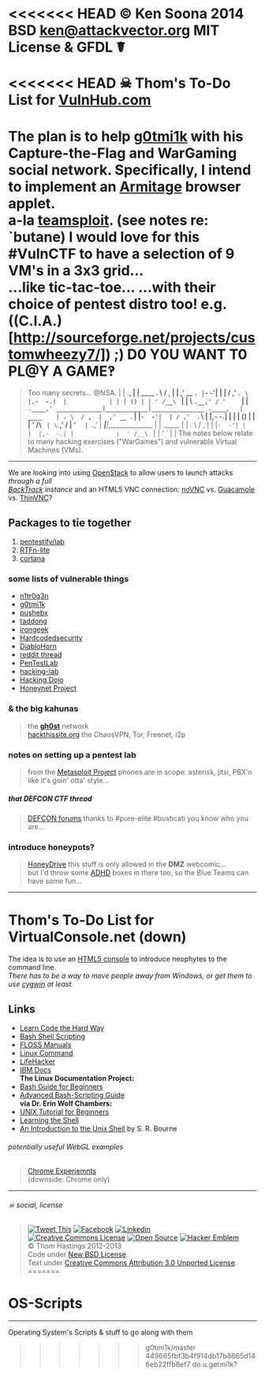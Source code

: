 <<<<<<< HEAD
© Ken Soona 2014 BSD
ken@attackvector.org
MIT License & GFDL ☤
=======
<<<<<<< HEAD
☠ Thom's To-Do List for [VulnHub.com](http://vulnhub.com)
=================================
The plan is to help [g0tmi1k](http://g0tmi1k.blogspot.com) with his Capture-the-Flag and WarGaming social network.
Specifically, I intend to implement an [Armitage](http://fastandeasyhacking.com) browser applet.  
a-la [teamsploit](https://sourceforge.net/projects/teamsploit/). (see notes re: `butane)
I would love for this #VulnCTF to have a selection of 9 VM's in a 3x3 grid...  
...like tic-tac-toe...
...with their choice of pentest distro too! e.g. ((C.I.A.)[http://sourceforge.net/projects/customwheezy7/]) ;)  D0 Y0U WANT T0 PL@Y A GAME‽  
===========================
> Too many secrets... @NSA.
                          |            |
                 .____,   |            |    ____
                . \  / ,  |            |  ,' __ `.
                |`-  -'|  |            | / ,'  `. \
                |,-  -.|  |            | | | () | |
                ' /__\ `  |            | \ `.__,' /
                 '    `   |            |  `.____,'
             _____________|____________|_______________
                 .____,   |    ____    |
                . \  / ,  |  ,' __ `.  |
                |`-  -'|  | / ,'  `. \ |
                |,-  -.|  | | | () | | |
                ' /__\ `  | \ `.__,' / |
                 '    `   |  `.____,'  |
             _____________|____________|_______________
                          |            |   .____,
                          |            |  . \  / ,
                          |            |  |`-  -'|
                          |            |  |,-  -.|
                          |            |  ' /__\ `
                          |            |   '    `
                          |            |
The notes below relate to many hacking exercises ("WarGames") and vulnerable Virtual Machines (VMs).
---------------------------------------------------------------------------------------

We are looking into using [OpenStack](http://www.openstack.org) to allow users to launch attacks _through a full  
[BackTrack](http://www.backtrack-linux.org) instance_ and an HTML5 VNC connection: [noVNC](http://kanaka.github.com/noVNC) vs. [Guacamole](http://guac-dev.org) vs. [ThinVNC](http://www.cybelesoft.com/thinvnc)?

## Packages to tie together
1. [pentestify/lab](https://github.com/pentestify/lab)
2. [RTFn-lite](https://github.com/theopolis/RTFn-lite)
3. [cortana](https://github.com/rsmudge/cortana-scripts)

### some lists of vulnerable things
* [n1tr0g3n](http://www.n1tr0g3n.com/?p=3538)
* [g0tmi1k](http://g0tmi1k.blogspot.com/2011/03/vulnerable-by-design.html)
* [pushebx](http://blog.pushebx.com/2011/03/penetration-testing-iso.html)
* [taddong](http://blog.taddong.com/2011/10/hacking-vulnerable-web-applications.html)
* [irongeek](http://irongeek.com/i.php?page=security/deliberately-insecure-web-applications-for-learning-web-app-security)
* [Hardcodedsecurity](http://www.hardcodedsecurity.com/2012/12/all-hands-on-sec.html)
* [DiabloHorn](http://diablohorn.wordpress.com/2012/12/08/portable-secure-pentest-virtual-lab/)
* [reddit thread](http://reddit.com/r/netsec/comments/102r4r/anything_like_exploitablelabscom_thats_freeopen)
* [PenTestLab](http://pentestlab.org/courses/penetration-testing-level-1)
* [hacking-lab](http://hacking-lab.com)
* [Hacking Dojo](http://hackingdojo.com/pentest-media)
* [Honeynet Project](http://honeynet.org/challenges)

### & the **big kahunas**
> the [**gh0st**](http://gh0st.net/wiki) network  
> [hackthissite.org](http://hackthissite.org)
> the ChaosVPN, Tor, Freenet, i2p  

### notes on setting up a pentest lab
> from the [Metasploit Project](http://metasploit.com/help/test-lab.jsp)
> phones are in scope: asterisk, jitsi, PBX'n like it's goin' otta' style...  

##### that DEFCON CTF thread
> [DEFCON forums](https://forum.defcon.org/showthread.php?t=13160)
> thanks to #pure-elite #busticati you know who you are...  

### introduce honeypots?
> [HoneyDrive](http://bruteforce.gr/honeydrive-desktop-released.html)
> this stuff is only allowed in the **DMZ** webcomic...  
> but I'd throw some [ADHD](http://sourceforge.net/projects/adhd/) boxes in there too, so the Blue Teams can have some fun...

----------------------------------------
Thom's To-Do List for VirtualConsole.net (down)
========================================
The idea is to use an [HTML5 console](http://htmlfivewow.com/demos/terminal/terminal.html) to introduce neophytes to the command line.  
*There has to be a way to move people away from Windows, or get them to use [cygwin](http://cygwin.com) at least.*

## Links
* [Learn Code the Hard Way](http://cli.learncodethehardway.org/book/)
* [Bash Shell Scripting](http://www.aboutlinux.info/2005/10/10-seconds-guide-to-bash-shell.html)
* [FLOSS Manuals](http://en.flossmanuals.net/command-line/)
* [Linux Command](http://linuxcommand.org/)
* [LifeHacker](http://lifehacker.com/5633909/who-needs-a-mouse-learn-to-use-the-command-line-for-almost-anything)
* [IBM Docs](http://www.ibm.com/developerworks/library/l-lpic1-v3-103-1/)  
**The Linux Documentation Project:**
* [Bash Guide for Beginners](http://tldp.org/LDP/Bash-Beginners-Guide/html/)
* [Advanced Bash-Scripting Guide](http://tldp.org/LDP/abs/html/)  
**via Dr. Erin Wolf Chambers:**
* [UNIX Tutorial for Beginners](http://www.ee.surrey.ac.uk/Teaching/Unix/)
* [Learning the Shell](http://www.linuxcommand.org/learning_the_shell.php)
* [An Introduction to the Unix Shell](http://partmaps.org/era/unix/shell.html) by S. R. Bourne

###### potentially useful WebGL examples
> [Chrome Experiemnts](http://www.chromeexperiments.com/webgl)  
> (downside: Chrome only)

----------------------
###### ☠ social, license
> [![Tweet This](http://ampedstatus.org/wp-content/plugins/tweet-this/icons/en/twitter/tt-twitter-micro4.png)](https://twitter.com/intent/tweet?text=%40attackvector%20%40vulnhub%20%40thomhastings%20)
> [![Facebook](http://daviddegraw.org/wp-content/plugins/tweet-this/icons/tt-facebook-micro4.png)](http://facebook.com/thomg)
> [![Linkedin](http://www.hollybrady.com/bradyholly/wp-content/plugins/tweet-this/icons/en/linkedin/tt-linkedin-micro4.png)](http://linkedin.com/in/ThomHastings)  
> [![Creative Commons License](http://i.creativecommons.org/l/by/3.0/80x15.png)](http://creativecommons.org/licenses/by/3.0/)
> [![Open Source](http://www.ipol.im/static/badges/open-source.png)](http://opensource.org/licenses/BSD-3-Clause)
> [![Hacker Emblem](http://catb.org/hacker-emblem/hacker.png)](http://www.catb.org/hacker-emblem/)  
> © Thom Hastings 2012-2013  
> Code under [New BSD License](http://opensource.org/licenses/BSD-3-Clause).  
> Text under [Creative Commons Attribution 3.0 Unported License](http://creativecommons.org/licenses/by/3.0/).
======= 
# OS-Scripts #
---
Operating System's Scripts & stuff to go along with them
>>>>>>> g0tmi1k/master
>>>>>>> 449665fbf3b4f914db17b8665d146eb22ffb8ef7
do.u.gøtmi1k?
